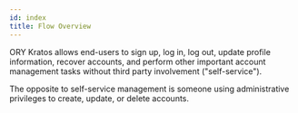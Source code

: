 ```yaml
---
id: index
title: Flow Overview
---
```


ORY Kratos allows end-users to sign up, log in, log out, update profile information,
recover accounts, and perform other important account management tasks without
third party involvement ("self-service").

The opposite to self-service management is someone using administrative privileges
to create, update, or delete accounts.
